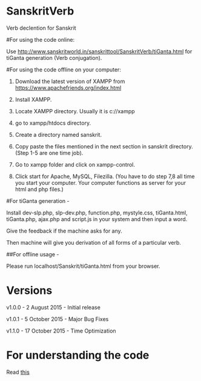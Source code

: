 SanskritVerb
============

Verb declention for Sanskrit

#For using the code online: 

Use http://www.sanskritworld.in/sanskrittool/SanskritVerb/tiGanta.html for tiGanta generation (Verb conjugation).

#For using the code offline on your computer: 

1. Download the latest version of XAMPP from https://www.apachefriends.org/index.html 

2. Install XAMPP. 

3. Locate XAMPP directory. Usually it is c://xampp 

4. go to xampp/htdocs directory. 

5. Create a directory named sanskrit. 

6. Copy paste the files mentioned in the next section in sanskrit directory. (Step 1-5 are one time job). 

7. Go to xampp folder and click on xampp-control. 

8. Click start for Apache, MySQL, Filezilla. (You have to do step 7,8 all time you start your computer. Your computer functions as server for your html and php files.)

#For tiGanta generation - 

Install dev-slp.php, slp-dev.php, function.php, mystyle.css, tiGanta.html, tiGanta.php, ajax.php and script.js in your system and then input a word. 

Give the feedback if the machine asks for any. 

Then machine will give you derivation of all forms of a particular verb.

##For offline usage - 

Please run localhost/Sanskrit/tiGanta.html from your browser.

# Versions

v1.0.0 - 2 August 2015 - Initial release

v1.0.1 - 5 October 2015 - Major Bug Fixes

v1.1.0 - 17 October 2015 - Time Optimization

# For understanding the code

Read [this](https://github.com/drdhaval2785/SanskritVerb/blob/master/understandcode.md)
